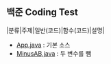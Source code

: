 ## 백준 Coding Test
|분류|주제|일반(코드)|함수(코드)|설명|

- [App.java](https://github.com/Giljinsu/study_javas/blob/master/src/App.java) : 기본 소스  
- [MinusAB,java](https://github.com/Giljinsu/study_javas/blob/master/src/MinusAB.java) : 두 변수를 뺌

